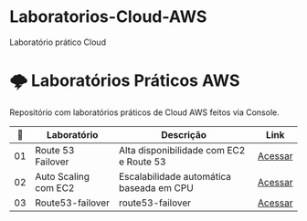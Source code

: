 # Laboratorios-Cloud-AWS

Laboratório prático Cloud
# 🌩️ Laboratórios Práticos AWS

Repositório com laboratórios práticos de Cloud AWS feitos via Console.

| 🔢 | Laboratório                            | Descrição                                          | Link |
|----|----------------------------------------|----------------------------------------------------|------|
| 01 | Route 53 Failover                      | Alta disponibilidade com EC2 e Route 53            | [Acessar](./route53-failover) |
| 02 | Auto Scaling com EC2                   | Escalabilidade automática baseada em CPU           | [Acessar](./auto-scaling-ec2) 
| 03 | Route53-failover                       |route53-failover                                    | [Acessar](./route53-failover)|
